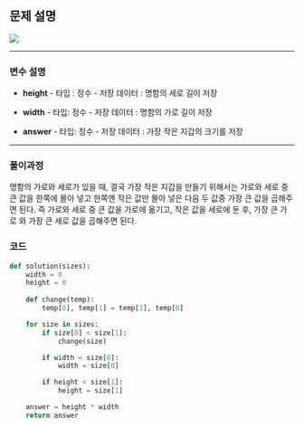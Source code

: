  ## 문제 설명
![](https://images.velog.io/images/soshin_dev/post/7fc3232c-57e2-47c4-894e-2ee38068e215/image.png)

---
### 변수 설명
   
   - **height**
    - 타입 : 정수
    - 저장 데이터 : 명함의 세로 길이 저장
    
   - **width**
   	- 타입: 정수
    - 저장 데이터 : 명함의 가로 길이 저장
    
   - **answer**
    - 타입: 정수
    - 저장 데이터 : 가장 작은 지갑의 크기를 저장
    
 ---
 ### 풀이과정
 명함의 가로와 세로가 있을 때, 결국 가장 작은 지갑을 만들기 위해서는 가로와 세로 중 큰 값을 한쪽에 몰아 넣고 한쪽엔 작은 값만 몰아 넣은 다음 두 값중 가장 큰 값을 곱해주면 된다.
 즉 가로와 세로 중 큰 값을 가로에 옮기고, 작은 값을 세로에 둔 후, 가장 큰 가로 와 가장 큰 세로 값을 곱해주면 된다.


### 코드
```python
def solution(sizes):
    width = 0
    height = 0
    
    def change(temp):
        temp[0], temp[1] = temp[1], temp[0]

    for size in sizes:
        if size[0] < size[1]:
            change(size)

        if width < size[0]:
            width = size[0]

        if height < size[1]:
            height = size[1]

    answer = height * width
    return answer
```